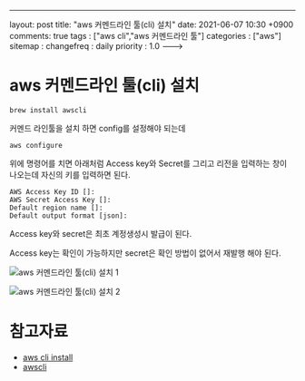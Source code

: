 ---
layout: post
title: "aws 커멘드라인 툴(cli) 설치"
date: 2021-06-07 10:30 +0900
comments: true
tags : ["aws cli","aws 커멘드라인 툴"]
categories : ["aws"]
sitemap :
changefreq : daily
priority : 1.0
--->
# aws 커멘드라인 툴(cli) 설치

```shell
brew install awscli
```

커멘드 라인툴을 설치 하면 config를 설정해야 되는데

```shell
aws configure
```
위에 명령어를 치면 아래처럼 Access key와 Secret를 
그리고 리전을 입력하는 창이 나오는데 자신의 키를 입력하면 된다.

```shell
AWS Access Key ID []:
AWS Secret Access Key []:
Default region name []:
Default output format [json]:
```
Access key와 secret은 최초 계정생성시 발급이 된다.

Access key는 확인이 가능하지만 secret은 확인 방법이 없어서 재발행 해야 된다.

![aws 커멘드라인 툴(cli) 설치 1](https://sejoung.github.io/images/2021_06_07_01.png)


![aws 커멘드라인 툴(cli) 설치 2](https://sejoung.github.io/images/2021_06_07_02.png)



# 참고자료
* [aws cli install](https://docs.aws.amazon.com/ko_kr/cli/latest/userguide/cli-chap-install.html)
* [awscli](https://formulae.brew.sh/formula/awscli)

